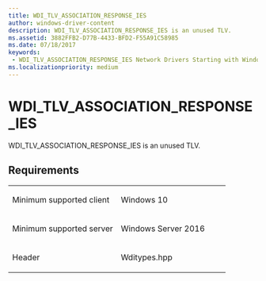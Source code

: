 ```yaml
---
title: WDI_TLV_ASSOCIATION_RESPONSE_IES
author: windows-driver-content
description: WDI_TLV_ASSOCIATION_RESPONSE_IES is an unused TLV.
ms.assetid: 3882FFB2-D77B-4433-BFD2-F55A91C58985
ms.date: 07/18/2017
keywords:
 - WDI_TLV_ASSOCIATION_RESPONSE_IES Network Drivers Starting with Windows Vista
ms.localizationpriority: medium
---
```


# WDI\_TLV\_ASSOCIATION\_RESPONSE\_IES


WDI\_TLV\_ASSOCIATION\_RESPONSE\_IES is an unused TLV.

Requirements
------------

<table>
<colgroup>
<col width="50%" />
<col width="50%" />
</colgroup>
<tbody>
<tr class="odd">
<td><p>Minimum supported client</p></td>
<td><p>Windows 10</p></td>
</tr>
<tr class="even">
<td><p>Minimum supported server</p></td>
<td><p>Windows Server 2016</p></td>
</tr>
<tr class="odd">
<td><p>Header</p></td>
<td>Wditypes.hpp</td>
</tr>
</tbody>
</table>

 

 




